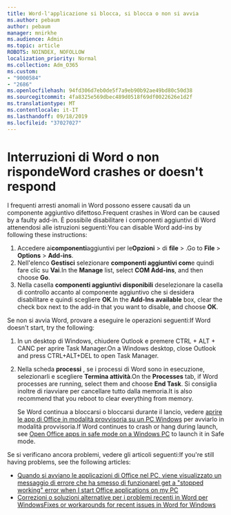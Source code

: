 ```yaml
---
title: Word-l'applicazione si blocca, si blocca o non si avvia
ms.author: pebaum
author: pebaum
manager: mnirkhe
ms.audience: Admin
ms.topic: article
ROBOTS: NOINDEX, NOFOLLOW
localization_priority: Normal
ms.collection: Adm_O365
ms.custom:
- "9000584"
- "2686"
ms.openlocfilehash: 94fd306d7eb0de5f7a9eb90b92ae49bd80c50d38
ms.sourcegitcommit: 4fa8325e569dbec489d0518f69df0022626e1d2f
ms.translationtype: MT
ms.contentlocale: it-IT
ms.lasthandoff: 09/18/2019
ms.locfileid: "37027027"
---
```

# <a name="word-crashes-or-doesnt-respond"></a><span data-ttu-id="cfc13-102">Interruzioni di Word o non risponde</span><span class="sxs-lookup"><span data-stu-id="cfc13-102">Word crashes or doesn't respond</span></span>

<span data-ttu-id="cfc13-103">I frequenti arresti anomali in Word possono essere causati da un componente aggiuntivo difettoso.</span><span class="sxs-lookup"><span data-stu-id="cfc13-103">Frequent crashes in Word can be caused by a faulty add-in.</span></span> <span data-ttu-id="cfc13-104">È possibile disabilitare i componenti aggiuntivi di Word attenendosi alle istruzioni seguenti:</span><span class="sxs-lookup"><span data-stu-id="cfc13-104">You can disable Word add-ins by following these instructions:</span></span>

1. <span data-ttu-id="cfc13-105">Accedere ai**componenti**aggiuntivi per le**Opzioni** > di **file** > .</span><span class="sxs-lookup"><span data-stu-id="cfc13-105">Go to **File** > **Options** > **Add-ins**.</span></span>
2. <span data-ttu-id="cfc13-106">Nell'elenco **Gestisci** selezionare **componenti aggiuntivi com**e quindi fare clic su **Vai**.</span><span class="sxs-lookup"><span data-stu-id="cfc13-106">In the **Manage** list, select **COM Add-ins**, and then choose **Go**.</span></span>
3. <span data-ttu-id="cfc13-107">Nella casella **componenti aggiuntivi disponibili** deselezionare la casella di controllo accanto al componente aggiuntivo che si desidera disabilitare e quindi scegliere **OK**.</span><span class="sxs-lookup"><span data-stu-id="cfc13-107">In the **Add-Ins available** box, clear the check box next to the add-in that you want to disable, and choose **OK**.</span></span>

<span data-ttu-id="cfc13-108">Se non si avvia Word, provare a eseguire le operazioni seguenti:</span><span class="sxs-lookup"><span data-stu-id="cfc13-108">If Word doesn't start, try the following:</span></span>

1.   <span data-ttu-id="cfc13-109">In un desktop di Windows, chiudere Outlook e premere CTRL + ALT + CANC per aprire Task Manager.</span><span class="sxs-lookup"><span data-stu-id="cfc13-109">On a Windows desktop, close Outlook and press CTRL+ALT+DEL to open Task Manager.</span></span> 
2. <span data-ttu-id="cfc13-110">Nella scheda **processi** , se i processi di Word sono in esecuzione, selezionarli e scegliere **Termina attività**.</span><span class="sxs-lookup"><span data-stu-id="cfc13-110">On the **Processes** tab, if Word processes are running, select them and choose **End Task**.</span></span> <span data-ttu-id="cfc13-111">Si consiglia inoltre di riavviare per cancellare tutto dalla memoria.</span><span class="sxs-lookup"><span data-stu-id="cfc13-111">It is also recommend that you reboot to clear everything from memory.</span></span>

    <span data-ttu-id="cfc13-112">Se Word continua a bloccarsi o bloccarsi durante il lancio, vedere [aprire le app di Office in modalità provvisoria su un PC Windows](https://support.office.com/en-us/article/Open-Office-apps-in-safe-mode-on-a-Windows-PC-dedf944a-5f4b-4afb-a453-528af4f7ac72) per avviarlo in modalità provvisoria.</span><span class="sxs-lookup"><span data-stu-id="cfc13-112">If Word continues to crash or hang during launch, see [Open Office apps in safe mode on a Windows PC](https://support.office.com/en-us/article/Open-Office-apps-in-safe-mode-on-a-Windows-PC-dedf944a-5f4b-4afb-a453-528af4f7ac72) to launch it in Safe mode.</span></span>

<span data-ttu-id="cfc13-113">Se si verificano ancora problemi, vedere gli articoli seguenti:</span><span class="sxs-lookup"><span data-stu-id="cfc13-113">If you're still having problems, see the following articles:</span></span> 
- [<span data-ttu-id="cfc13-114">Quando si avviano le applicazioni di Office nel PC, viene visualizzato un messaggio di errore che ha smesso di funzionare</span><span class="sxs-lookup"><span data-stu-id="cfc13-114">I get a "stopped working" error when I start Office applications on my PC</span></span>](https://support.office.com/article/52bd7985-4e99-4a35-84c8-2d9b8301a2fa)
- [<span data-ttu-id="cfc13-115">Correzioni o soluzioni alternative per i problemi recenti in Word per Windows</span><span class="sxs-lookup"><span data-stu-id="cfc13-115">Fixes or workarounds for recent issues in Word for Windows</span></span>](https://support.office.com/article/bf6bf17c-2807-4871-83ce-e337ae8f0b86)